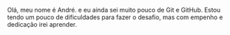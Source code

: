 Olá, meu nome é André. e eu ainda sei muito pouco de Git e GitHub.
Estou tendo um pouco de dificuldades para fazer o desafio, mas com empenho e
dedicação irei aprender.
